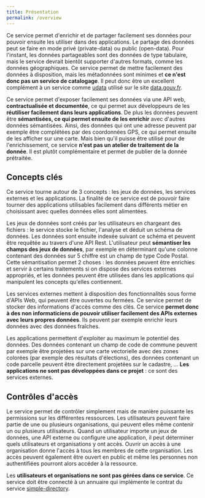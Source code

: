 ```yaml
---
title: Présentation
permalink: /overview
---
```


Ce service permet d'enrichir et de partager facilement ses données pour pouvoir ensuite les utiliser dans des applications. Le partage des données peut se faire en mode privé (private-data) ou public (open-data). Pour l'instant, les données partageables sont des données de type tabulaire, mais le service devrait bientôt supporter d'autres formats, comme les données géographiques. Ce service permet de mettre facilement des données à disposition, mais les métadonnées sont minimes et **ce n'est donc pas un service de catalogage**. Il peut donc être un excellent complément à un service comme [udata](https://github.com/opendatateam/udata) utilisé sur le site [data.gouv.fr](http://data.gouv.fr).

Ce service permet d'exposer facilement ses données via une API web, **contractualisée et documentée**, ce qui permet aux développeurs de les **réutiliser facilement dans leurs applications**. De plus les données peuvent être **sémantisées, ce qui permet ensuite de les enrichir** avec d'autres données sémantisées. Ainsi, des données qui ont une adresse peuvent par exemple être complétées par des coordonnées GPS, ce qui permet ensuite de les afficher sur une carte. Mais bien qu'il puisse être utilisé pour de l'enrichissement, ce service **n'est pas un atelier de traitement de la donnée**. Il est plutôt complémentaire et permet de publier de la donnée prétraitée.

## Concepts clés

Ce service tourne autour de 3 concepts : les jeux de données, les services externes et les applications. La finalité de ce service est de pouvoir faire tourner des applications utilisables facilement dans différents métier en choisissant avec quelles données elles sont alimentées.
<!-- Ces applications ont besoin de carburant pour pouvoir fonctionner correctement. Le carburant est les différentes données provenant des jeux de données et des APIs externes. On parle des données comme l'or noir du 21e siècle : ce service permet de raffiner ces données pour en faire le meilleur carburant possible. -->

Les jeux de données sont créés par les utilisateurs en chargeant des fichiers : le service stocke le fichier, l'analyse et déduit un schéma de données. Les données sont ensuite indexée suivant ce schéma et peuvent être requêtée au travers d'une API Rest. L'utilisateur peut **sémantiser les champs des jeux de données**, par exemple en déterminant qu'une colonne contenant des données sur 5 chiffre est un champ de type Code Postal. Cette sémantisation permet 2 choses : les données peuvent être enrichies et servir à certains traitements si on dispose des services externes appropriés, et les données peuvent être utilisées dans les applications qui manipulent les concepts qu'elles contiennent.

Les services externes mettent à disposition des fonctionnalités sous forme d'APIs Web, qui peuvent être ouvertes ou fermées. Ce service permet de stocker des informations d'accès comme des clés. Ce service **permet donc à des non informaticiens de pouvoir utiliser facilement des APIs externes avec leurs propres données**. Ils peuvent par exemple enrichir leurs données avec des données fraîches.

Les applications permettent d'exploiter au maximum le potentiel des données. Des données contenant un champ de code de commune peuvent par exemple être projetées sur une carte vectorielle avec des zones colorées (par exemple des résultats d'élections), des données contenant un code parcelle peuvent être directement projetées sur le cadastre, ... **Les applications ne sont pas développées dans ce projet** : ce sont des services externes.

## Contrôles d'accès

Le service permet de contrôler simplement mais de manière puissante les permissions sur les différentes ressources. Les utilisateurs peuvent faire partie de une ou plusieurs organisations, qui peuvent elles même contenir un ou plusieurs utilisateurs. Quand un utilisateur importe un jeux de données, une API externe ou configure une application, il peut déterminer quels utilisateurs et organisations y ont accès. Ouvrir un accès à une organisation donne l'accès à tous les membres de cette organisation. Les accès peuvent également être ouvert en public et même les personnes non authentifiées pourront alors accéder à la ressource.

Les **utilisateurs et organisations ne sont pas gérées dans ce service**. Ce service doit être connecté à un annuaire qui implémente le contrat du service [simple-directory](https://github.com/koumoul-dev/simple-directory).
